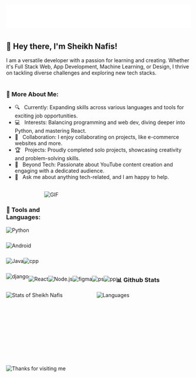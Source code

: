 <h1 align="center">
  <img src="https://raw.githubusercontent.com/sheikh-nafis/sheikh-nafis/master/name.svg" alt="Sheikh Nafis" />
</h1>

## 👋 Hey there, I'm Sheikh Nafis!
I am a versatile developer with a passion for learning and creating. Whether it's Full Stack Web, App Development, Machine Learning, or Design, I thrive on tackling diverse challenges and exploring new tech stacks.
<br/>
<br/>

### 🧐 More About Me:

- 🔍 &nbsp; Currently: Expanding skills across various languages and tools for exciting job opportunities.
- 💻 &nbsp; Interests: Balancing programming and web dev, diving deeper into Python, and mastering React.
- 🤝 &nbsp; Collaboration: I enjoy collaborating on projects, like e-commerce websites and more.
- 🏆 &nbsp; Projects: Proudly completed solo projects, showcasing creativity and problem-solving skills.
- 🎥 &nbsp; Beyond Tech: Passionate about YouTube content creation and engaging with a dedicated audience.
- 💬 &nbsp; Ask me about anything tech-related, and I am happy to help.

<br>
<img align="right" alt="GIF" src="https://github.com/Sheikh-Nafis/Sheikh-Nafis/assets/93274502/e487297b-3397-4b27-83c9-f18dc601e6a6" width="400px" height="230px"/>

<br>

### 🔨 Tools and Languages:
<a href="https://www.python.org" target="_blank"><img align="left" alt="Python" height ="42px" src="https://github.com/Sheikh-Nafis/Sheikh-Nafis/assets/93274502/da45eda7-25ef-44e5-abbf-5afcc59254ba"></a>
<a href="https://developer.android.com" target="_blank"> <img align="left" alt="Android" height ="42px" src="https://github.com/Sheikh-Nafis/Sheikh-Nafis/assets/93274502/ce153edf-6163-495e-86f7-53b6b81cd734"></a>
<a href="https://www.java.com" target="_blank"><img align="left" alt="Java" height ="42px" src="https://github.com/Sheikh-Nafis/Sheikh-Nafis/assets/93274502/2401e4a6-635d-4f3e-8cd0-8d92bb493771"></a>
<a href="https://visualstudio.microsoft.com/vs/features/cplusplus/" target="_blank"><img align="left" alt="cpp" height="42px" src="https://github.com/Sheikh-Nafis/Sheikh-Nafis/assets/93274502/b6b0a36e-50f1-461e-ac76-b9e41c5624ac"></a>
<a href="https://www.djangoproject.com/" target="_blank"><img align="left" alt="django" height="40px" src="https://github.com/Sheikh-Nafis/Sheikh-Nafis/assets/93274502/5b2fef97-87c2-410e-80be-eaee43b6da70"></a>

### ‎ 

<a href="https://reactjs.org/" target="_blank"> <img align="left" alt="React" height ="42px" src="https://github.com/Sheikh-Nafis/Sheikh-Nafis/assets/93274502/9ac81e89-316a-48c1-8a8e-3276dda6d5b9"></a>
<a href="https://nodejs.org" target="_blank"><img align="left" alt="Node.js" height ="42px" src="https://github.com/Sheikh-Nafis/Sheikh-Nafis/assets/93274502/6b17032d-3b80-4bdf-a910-abe6838512d3"></a>
<a href="https://www.figma.com/" target="_blank"> <img  align="left" alt="figma" height ="42px" src="https://github.com/Sheikh-Nafis/Sheikh-Nafis/assets/93274502/8ff76598-fdb7-4853-aaf7-987ec69389e5"/></a>
<a href="https://www.adobe.com/products/photoshop.html" target="_blank"> <img  align="left" alt="ps" height ="42px" src="https://github.com/Sheikh-Nafis/Sheikh-Nafis/assets/93274502/debcfa45-8178-43c8-aeba-afcf88b62c37"/> </a>
<a href="https://www.adobe.com/products/premiere.html" target="_blank"> <img  align="left" alt="pp" height ="42px" src="https://github.com/Sheikh-Nafis/Sheikh-Nafis/assets/93274502/5bc5b723-bfa5-44f8-b711-6c5cbfb90a54"/> </a>

<br>
<br>
<br>
<br>

### 📊 Github Stats
<div style="display: flex;">
    <img alt="Stats of Sheikh Nafis" style="width: 49%; height: 200px;" src="https://github-readme-stats.vercel.app/api?username=Sheikh-Nafis&show_icons=true&theme=omni"/>
    <img alt="Languages" style="width: 49%; height: 200px;" src="https://github-readme-stats.vercel.app/api/top-langs/?username=Sheikh-Nafis&layout=compact&theme=omni"/>
</div>

<img height="120" alt="Thanks for visiting me" width="100%" src="https://raw.githubusercontent.com/BrunnerLivio/brunnerlivio/master/images/marquee.svg" />

